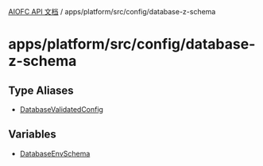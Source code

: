 [AIOFC API 文档](../../../../../index.md) / apps/platform/src/config/database-z-schema

# apps/platform/src/config/database-z-schema

## Type Aliases

- [DatabaseValidatedConfig](type-aliases/DatabaseValidatedConfig.md)

## Variables

- [DatabaseEnvSchema](variables/DatabaseEnvSchema.md)

